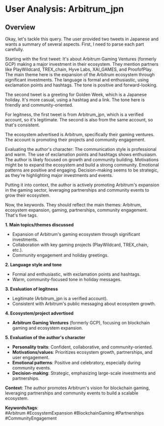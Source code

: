 # User Analysis: Arbitrum_jpn

## Overview

<think>
Okay, let's tackle this query. The user provided two tweets in Japanese and wants a summary of several aspects. First, I need to parse each part carefully.

Starting with the first tweet: It's about Arbitrum Gaming Ventures (formerly GCP) making a major investment in their ecosystem. They mention partners like PlayWildcard, TREX_chain, Hyve Labs, XAI_GAMES, and ProofofPlay. The main theme here is the expansion of the Arbitrum ecosystem through significant investments. The language is formal and enthusiastic, using exclamation points and hashtags. The tone is positive and forward-looking.

The second tweet is a greeting for Golden Week, which is a Japanese holiday. It's more casual, using a hashtag and a link. The tone here is friendly and community-oriented.

For legitness, the first tweet is from Arbitrum_jpn, which is a verified account, so it's legitimate. The second is also from the same account, so that's consistent.

The ecosystem advertised is Arbitrum, specifically their gaming ventures. The account is promoting their projects and community engagement.

Evaluating the author's character: The communication style is professional and warm. The use of exclamation points and hashtags shows enthusiasm. The author is likely focused on growth and community building. Motivations might be to expand the ecosystem and build a strong community. Emotional patterns are positive and engaging. Decision-making seems to be strategic, as they're highlighting major investments and events.

Putting it into context, the author is actively promoting Arbitrum's expansion in the gaming sector, leveraging partnerships and community events to grow their ecosystem.

Now, the keywords. They should reflect the main themes: Arbitrum, ecosystem expansion, gaming, partnerships, community engagement. That's five tags.
</think>

**1. Main topics/themes discussed**  
- Expansion of Arbitrum's gaming ecosystem through significant investments.  
- Collaboration with key gaming projects (PlayWildcard, TREX_chain, etc.).  
- Community engagement and holiday greetings.  

**2. Language style and tone**  
- Formal and enthusiastic, with exclamation points and hashtags.  
- Warm, community-focused tone in holiday messages.  

**3. Evaluation of legitness**  
- Legitimate (Arbitrum_jpn is a verified account).  
- Consistent with Arbitrum's public messaging about ecosystem growth.  

**4. Ecosystem/project advertised**  
- **Arbitrum Gaming Ventures** (formerly GCP), focusing on blockchain gaming and ecosystem expansion.  

**5. Evaluation of the author's character**  
- **Personality traits**: Confident, collaborative, and community-oriented.  
- **Motivations/values**: Prioritizes ecosystem growth, partnerships, and user engagement.  
- **Emotional patterns**: Positive and celebratory, especially during community events.  
- **Decision-making**: Strategic, emphasizing large-scale investments and partnerships.  

**Context**: The author promotes Arbitrum's vision for blockchain gaming, leveraging partnerships and community events to build a scalable ecosystem.  

**Keywords/tags**:  
#Arbitrum #EcosystemExpansion #BlockchainGaming #Partnerships #CommunityEngagement